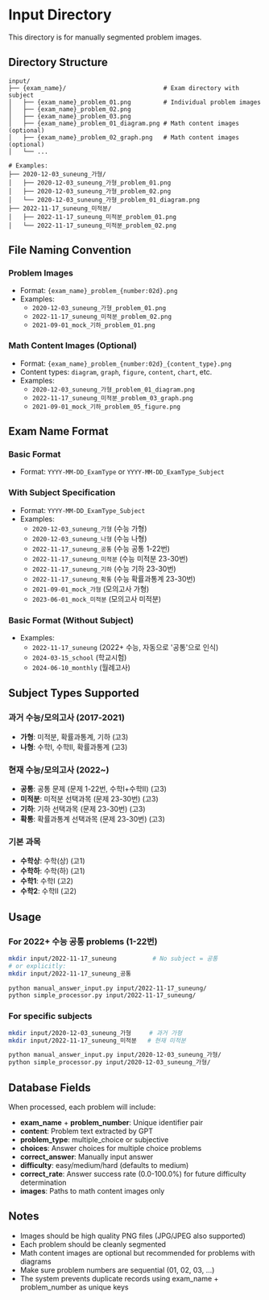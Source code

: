 # Input Directory

This directory is for manually segmented problem images.

## Directory Structure

```
input/
├── {exam_name}/                           # Exam directory with subject
│   ├── {exam_name}_problem_01.png         # Individual problem images
│   ├── {exam_name}_problem_02.png
│   ├── {exam_name}_problem_03.png
│   ├── {exam_name}_problem_01_diagram.png # Math content images (optional)
│   ├── {exam_name}_problem_02_graph.png   # Math content images (optional)
│   └── ...

# Examples:
├── 2020-12-03_suneung_가형/
│   ├── 2020-12-03_suneung_가형_problem_01.png
│   ├── 2020-12-03_suneung_가형_problem_02.png
│   └── 2020-12-03_suneung_가형_problem_01_diagram.png
├── 2022-11-17_suneung_미적분/
│   ├── 2022-11-17_suneung_미적분_problem_01.png
│   └── 2022-11-17_suneung_미적분_problem_02.png
```

## File Naming Convention

### Problem Images
- Format: `{exam_name}_problem_{number:02d}.png`
- Examples:
  - `2020-12-03_suneung_가형_problem_01.png`
  - `2022-11-17_suneung_미적분_problem_02.png`
  - `2021-09-01_mock_기하_problem_01.png`

### Math Content Images (Optional)
- Format: `{exam_name}_problem_{number:02d}_{content_type}.png`
- Content types: `diagram`, `graph`, `figure`, `content`, `chart`, etc.
- Examples:
  - `2020-12-03_suneung_가형_problem_01_diagram.png`
  - `2022-11-17_suneung_미적분_problem_03_graph.png`
  - `2021-09-01_mock_기하_problem_05_figure.png`

## Exam Name Format

### Basic Format
- Format: `YYYY-MM-DD_ExamType` or `YYYY-MM-DD_ExamType_Subject`

### With Subject Specification
- Format: `YYYY-MM-DD_ExamType_Subject`
- Examples:
  - `2020-12-03_suneung_가형` (수능 가형)
  - `2020-12-03_suneung_나형` (수능 나형)
  - `2022-11-17_suneung_공통` (수능 공통 1-22번)
  - `2022-11-17_suneung_미적분` (수능 미적분 23-30번)
  - `2022-11-17_suneung_기하` (수능 기하 23-30번)
  - `2022-11-17_suneung_확통` (수능 확률과통계 23-30번)
  - `2021-09-01_mock_가형` (모의고사 가형)
  - `2023-06-01_mock_미적분` (모의고사 미적분)

### Basic Format (Without Subject)
- Examples:
  - `2022-11-17_suneung` (2022+ 수능, 자동으로 '공통'으로 인식)
  - `2024-03-15_school` (학교시험)
  - `2024-06-10_monthly` (월례고사)

## Subject Types Supported

### 과거 수능/모의고사 (2017-2021)
- **가형**: 미적분, 확률과통계, 기하 (고3)
- **나형**: 수학Ⅰ, 수학Ⅱ, 확률과통계 (고3)

### 현재 수능/모의고사 (2022~)
- **공통**: 공통 문제 (문제 1-22번, 수학Ⅰ+수학Ⅱ) (고3)
- **미적분**: 미적분 선택과목 (문제 23-30번) (고3)
- **기하**: 기하 선택과목 (문제 23-30번) (고3) 
- **확통**: 확률과통계 선택과목 (문제 23-30번) (고3)

### 기본 과목
- **수학상**: 수학(상) (고1)
- **수학하**: 수학(하) (고1)
- **수학1**: 수학Ⅰ (고2)
- **수학2**: 수학Ⅱ (고2)

## Usage

### For 2022+ 수능 공통 problems (1-22번)
```bash
mkdir input/2022-11-17_suneung          # No subject = 공통
# or explicitly:
mkdir input/2022-11-17_suneung_공통

python manual_answer_input.py input/2022-11-17_suneung/
python simple_processor.py input/2022-11-17_suneung/
```

### For specific subjects
```bash
mkdir input/2020-12-03_suneung_가형     # 과거 가형
mkdir input/2022-11-17_suneung_미적분   # 현재 미적분

python manual_answer_input.py input/2020-12-03_suneung_가형/
python simple_processor.py input/2020-12-03_suneung_가형/
```

## Database Fields

When processed, each problem will include:
- **exam_name** + **problem_number**: Unique identifier pair
- **content**: Problem text extracted by GPT
- **problem_type**: multiple_choice or subjective
- **choices**: Answer choices for multiple choice problems
- **correct_answer**: Manually input answer
- **difficulty**: easy/medium/hard (defaults to medium)
- **correct_rate**: Answer success rate (0.0-100.0%) for future difficulty determination
- **images**: Paths to math content images only

## Notes

- Images should be high quality PNG files (JPG/JPEG also supported)
- Each problem should be cleanly segmented
- Math content images are optional but recommended for problems with diagrams
- Make sure problem numbers are sequential (01, 02, 03, ...)
- The system prevents duplicate records using exam_name + problem_number as unique keys